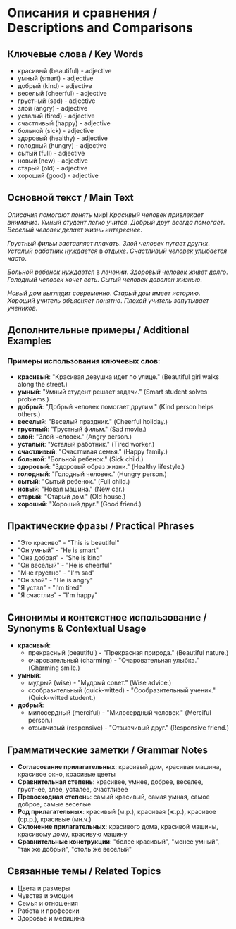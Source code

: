 # Описания и сравнения / Descriptions and Comparisons

## Ключевые слова / Key Words
- красивый (beautiful) - adjective
- умный (smart) - adjective
- добрый (kind) - adjective
- веселый (cheerful) - adjective
- грустный (sad) - adjective
- злой (angry) - adjective
- усталый (tired) - adjective
- счастливый (happy) - adjective
- больной (sick) - adjective
- здоровый (healthy) - adjective
- голодный (hungry) - adjective
- сытый (full) - adjective
- новый (new) - adjective
- старый (old) - adjective
- хороший (good) - adjective

## Основной текст / Main Text

*Описания* *помогают* *понять* мир! *Красивый* *человек* *привлекает* *внимание*. *Умный* *студент* *легко* *учится*. *Добрый* *друг* *всегда* *помогает*. *Веселый* *человек* *делает* *жизнь* *интереснее*.

*Грустный* *фильм* *заставляет* *плакать*. *Злой* *человек* *пугает* *других*. *Усталый* *работник* *нуждается* в *отдыхе*. *Счастливый* *человек* *улыбается* *часто*.

*Больной* *ребенок* *нуждается* в *лечении*. *Здоровый* *человек* *живет* *долго*. *Голодный* *человек* *хочет* *есть*. *Сытый* *человек* *доволен* *жизнью*.

*Новый* *дом* *выглядит* *современно*. *Старый* *дом* *имеет* *историю*. *Хороший* *учитель* *объясняет* *понятно*. *Плохой* *учитель* *запутывает* *учеников*.

## Дополнительные примеры / Additional Examples

### Примеры использования ключевых слов:
- **красивый**: "Красивая девушка идет по улице." (Beautiful girl walks along the street.)
- **умный**: "Умный студент решает задачи." (Smart student solves problems.)
- **добрый**: "Добрый человек помогает другим." (Kind person helps others.)
- **веселый**: "Веселый праздник." (Cheerful holiday.)
- **грустный**: "Грустный фильм." (Sad movie.)
- **злой**: "Злой человек." (Angry person.)
- **усталый**: "Усталый работник." (Tired worker.)
- **счастливый**: "Счастливая семья." (Happy family.)
- **больной**: "Больной ребенок." (Sick child.)
- **здоровый**: "Здоровый образ жизни." (Healthy lifestyle.)
- **голодный**: "Голодный человек." (Hungry person.)
- **сытый**: "Сытый ребенок." (Full child.)
- **новый**: "Новая машина." (New car.)
- **старый**: "Старый дом." (Old house.)
- **хороший**: "Хороший друг." (Good friend.)

## Практические фразы / Practical Phrases

- "Это красиво" - "This is beautiful"
- "Он умный" - "He is smart"
- "Она добрая" - "She is kind"
- "Он веселый" - "He is cheerful"
- "Мне грустно" - "I'm sad"
- "Он злой" - "He is angry"
- "Я устал" - "I'm tired"
- "Я счастлив" - "I'm happy"

## Синонимы и контекстное использование / Synonyms & Contextual Usage

- **красивый**: 
  - прекрасный (beautiful) - "Прекрасная природа." (Beautiful nature.)
  - очаровательный (charming) - "Очаровательная улыбка." (Charming smile.)
- **умный**: 
  - мудрый (wise) - "Мудрый совет." (Wise advice.)
  - сообразительный (quick-witted) - "Сообразительный ученик." (Quick-witted student.)
- **добрый**: 
  - милосердный (merciful) - "Милосердный человек." (Merciful person.)
  - отзывчивый (responsive) - "Отзывчивый друг." (Responsive friend.)

## Грамматические заметки / Grammar Notes

- **Согласование прилагательных**: красивый дом, красивая машина, красивое окно, красивые цветы
- **Сравнительная степень**: красивее, умнее, добрее, веселее, грустнее, злее, усталее, счастливее
- **Превосходная степень**: самый красивый, самая умная, самое доброе, самые веселые
- **Род прилагательных**: красивый (м.р.), красивая (ж.р.), красивое (ср.р.), красивые (мн.ч.)
- **Склонение прилагательных**: красивого дома, красивой машины, красивому дому, красивую машину
- **Сравнительные конструкции**: "более красивый", "менее умный", "так же добрый", "столь же веселый"

## Связанные темы / Related Topics

- Цвета и размеры
- Чувства и эмоции
- Семья и отношения
- Работа и профессии
- Здоровье и медицина
